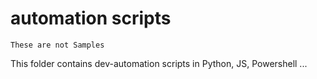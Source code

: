 # automation scripts

`These are not Samples`

This folder contains dev-automation scripts in Python, JS, Powershell ...
